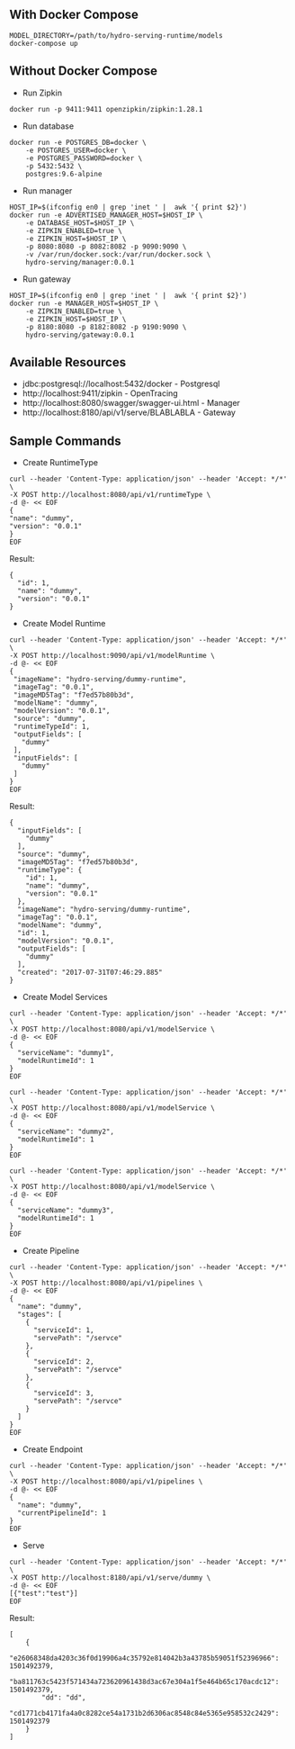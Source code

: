 ## With Docker Compose
```
MODEL_DIRECTORY=/path/to/hydro-serving-runtime/models
docker-compose up
```

## Without Docker Compose
* Run Zipkin
```
docker run -p 9411:9411 openzipkin/zipkin:1.28.1
```
* Run database
```
docker run -e POSTGRES_DB=docker \
    -e POSTGRES_USER=docker \
    -e POSTGRES_PASSWORD=docker \
    -p 5432:5432 \
    postgres:9.6-alpine
```
* Run manager
```
HOST_IP=$(ifconfig en0 | grep 'inet ' |  awk '{ print $2}')
docker run -e ADVERTISED_MANAGER_HOST=$HOST_IP \
    -e DATABASE_HOST=$HOST_IP \
    -e ZIPKIN_ENABLED=true \
    -e ZIPKIN_HOST=$HOST_IP \
    -p 8080:8080 -p 8082:8082 -p 9090:9090 \
    -v /var/run/docker.sock:/var/run/docker.sock \
    hydro-serving/manager:0.0.1
```
* Run gateway
```
HOST_IP=$(ifconfig en0 | grep 'inet ' |  awk '{ print $2}')
docker run -e MANAGER_HOST=$HOST_IP \
    -e ZIPKIN_ENABLED=true \
    -e ZIPKIN_HOST=$HOST_IP \
    -p 8180:8080 -p 8182:8082 -p 9190:9090 \
    hydro-serving/gateway:0.0.1
```
## Available Resources
* jdbc:postgresql://localhost:5432/docker - Postgresql
* http://localhost:9411/zipkin - OpenTracing
* http://localhost:8080/swagger/swagger-ui.html - Manager
* http://localhost:8180/api/v1/serve/BLABLABLA - Gateway

## Sample Commands
* Create RuntimeType
```
curl --header 'Content-Type: application/json' --header 'Accept: */*' \
-X POST http://localhost:8080/api/v1/runtimeType \
-d @- << EOF
{
"name": "dummy", 
"version": "0.0.1"
}
EOF
```
Result:
```
{
  "id": 1,
  "name": "dummy",
  "version": "0.0.1"
}
```

* Create Model Runtime
```
curl --header 'Content-Type: application/json' --header 'Accept: */*' \
-X POST http://localhost:9090/api/v1/modelRuntime \
-d @- << EOF
{
 "imageName": "hydro-serving/dummy-runtime",
 "imageTag": "0.0.1",
 "imageMD5Tag": "f7ed57b80b3d",
 "modelName": "dummy",
 "modelVersion": "0.0.1",
 "source": "dummy",
 "runtimeTypeId": 1,
 "outputFields": [
   "dummy"
 ],
 "inputFields": [
   "dummy"
 ]
}
EOF
```
Result:
```
{
  "inputFields": [
    "dummy"
  ],
  "source": "dummy",
  "imageMD5Tag": "f7ed57b80b3d",
  "runtimeType": {
    "id": 1,
    "name": "dummy",
    "version": "0.0.1"
  },
  "imageName": "hydro-serving/dummy-runtime",
  "imageTag": "0.0.1",
  "modelName": "dummy",
  "id": 1,
  "modelVersion": "0.0.1",
  "outputFields": [
    "dummy"
  ],
  "created": "2017-07-31T07:46:29.885"
}
```

* Create Model Services
```
curl --header 'Content-Type: application/json' --header 'Accept: */*' \
-X POST http://localhost:8080/api/v1/modelService \
-d @- << EOF
{
  "serviceName": "dummy1",
  "modelRuntimeId": 1
}
EOF

curl --header 'Content-Type: application/json' --header 'Accept: */*' \
-X POST http://localhost:8080/api/v1/modelService \
-d @- << EOF
{
  "serviceName": "dummy2",
  "modelRuntimeId": 1
}
EOF

curl --header 'Content-Type: application/json' --header 'Accept: */*' \
-X POST http://localhost:8080/api/v1/modelService \
-d @- << EOF
{
  "serviceName": "dummy3",
  "modelRuntimeId": 1
}
EOF
```

* Create Pipeline
```
curl --header 'Content-Type: application/json' --header 'Accept: */*' \
-X POST http://localhost:8080/api/v1/pipelines \
-d @- << EOF
{
  "name": "dummy",
  "stages": [
    {
      "serviceId": 1,
      "servePath": "/servce"
    },
    {
      "serviceId": 2,
      "servePath": "/servce"
    },
    {
      "serviceId": 3,
      "servePath": "/servce"
    }
  ]
}
EOF
```
* Create Endpoint
```
curl --header 'Content-Type: application/json' --header 'Accept: */*' \
-X POST http://localhost:8080/api/v1/pipelines \
-d @- << EOF
{
  "name": "dummy",
  "currentPipelineId": 1
}
EOF
```

* Serve 
```
curl --header 'Content-Type: application/json' --header 'Accept: */*' \
-X POST http://localhost:8180/api/v1/serve/dummy \
-d @- << EOF
[{"test":"test"}]
EOF
```
Result:
```
[
    {
        "e26068348da4203c36f0d19906a4c35792e814042b3a43785b59051f52396966": 1501492379,
        "ba811763c5423f571434a723620961438d3ac67e304a1f5e464b65c170acdc12": 1501492379,
        "dd": "dd",
        "cd1771cb4171fa4a0c8282ce54a1731b2d6306ac8548c84e5365e958532c2429": 1501492379
    }
]
```